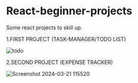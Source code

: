 # React-beginner-projects
Some react projects to skill up.


1.FIRST PROJECT (TASK-MANAGER/TODO LIST)


![todo](https://github.com/jadhwik/React-beginner-projects/assets/99212318/f85722e7-44c1-4192-a282-6579d7fdb9b7)


2.SECOND PROJECT (EXPENSE TRACKER)


![Screenshot 2024-03-21 115520](https://github.com/jadhwik/React-beginner-projects/assets/99212318/58e6aa60-72d3-40e2-85fb-ac5f6ceb5b18)
